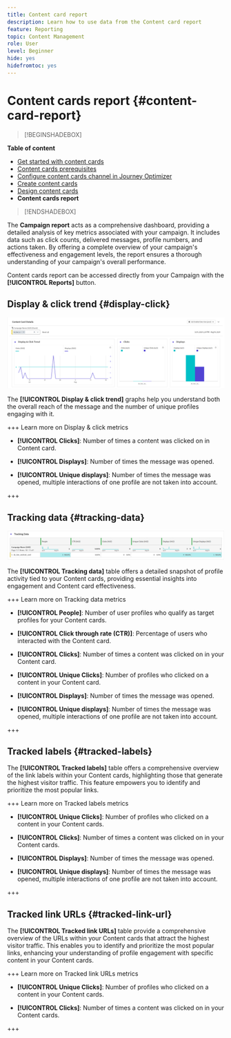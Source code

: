 ```yaml
---
title: Content card report
description: Learn how to use data from the Content card report
feature: Reporting
topic: Content Management
role: User
level: Beginner
hide: yes
hidefromtoc: yes
---
```

# Content cards report {#content-card-report}

>[!BEGINSHADEBOX]

**Table of content**

* [Get started with content cards](get-started-content-card.md)
* [Content cards prerequisites](content-card-configuration-prereq.md)
* [Configure content cards channel in Journey Optimizer](content-card-configuration.md)
* [Create content cards](create-content-card.md)
* [Design content cards](design-content-card.md)
* **Content cards report**

>[!ENDSHADEBOX]

The **Campaign report** acts as a comprehensive dashboard, providing a detailed analysis of key metrics associated with your campaign. It includes data such as click counts, delivered messages, profile numbers, and actions taken. By offering a complete overview of your campaign's effectiveness and engagement levels, the report ensures a thorough understanding of your campaign's overall performance.

Content cards report can be accessed directly from your Campaign with the **[!UICONTROL Reports]** button.

## Display & click trend {#display-click}

![](assets/content-card-report-1.png)

The **[!UICONTROL Display & click trend]** graphs help you understand both the overall reach of the message and the number of unique profiles engaging with it.

+++ Learn more on Display & click metrics

* **[!UICONTROL Clicks]**: Number of times a content was clicked on in Content card.

* **[!UICONTROL Displays]**: Number of times the message was opened.

* **[!UICONTROL Unique displays]**: Number of times the message was opened, multiple interactions of one profile are not taken into account.

+++

## Tracking data {#tracking-data}

![](assets/content-card-report-2.png)

The **[!UICONTROL Tracking data]** table offers a detailed snapshot of profile activity tied to your Content cards, providing essential insights into engagement and Content card effectiveness.

+++ Learn more on Tracking data metrics

* **[!UICONTROL People]**: Number of user profiles who qualify as target profiles for your Content cards.

* **[!UICONTROL Click through rate (CTR)]**: Percentage of users who interacted with the Content card.

* **[!UICONTROL Clicks]**: Number of times a content was clicked on in your Content card.

* **[!UICONTROL Unique Clicks]**: Number of profiles who clicked on a content in your Content card.

* **[!UICONTROL Displays]**: Number of times the message was opened.

* **[!UICONTROL Unique displays]**: Number of times the message was opened, multiple interactions of one profile are not taken into account.

+++

## Tracked labels {#tracked-labels}

The **[!UICONTROL Tracked labels]** table offers a comprehensive overview of the link labels within your Content cards, highlighting those that generate the highest visitor traffic. This feature empowers you to identify and prioritize the most popular links.

+++ Learn more on Tracked labels metrics

* **[!UICONTROL Unique Clicks]**: Number of profiles who clicked on a content in your Content cards.

* **[!UICONTROL Clicks]**: Number of times a content was clicked on in your Content cards.

* **[!UICONTROL Displays]**: Number of times the message was opened.

* **[!UICONTROL Unique displays]**: Number of times the message was opened, multiple interactions of one profile are not taken into account.

+++

## Tracked link URLs {#tracked-link-url}

The **[!UICONTROL Tracked link URLs]** table provide a comprehensive overview of the URLs within your Content cards that attract the highest visitor traffic. This enables you to identify and prioritize the most popular links, enhancing your understanding of profile engagement with specific content in your Content cards.

+++ Learn more on Tracked link URLs metrics

* **[!UICONTROL Unique Clicks]**: Number of profiles who clicked on a content in your Content cards.

* **[!UICONTROL Clicks]**: Number of times a content was clicked on in your Content cards.

+++
